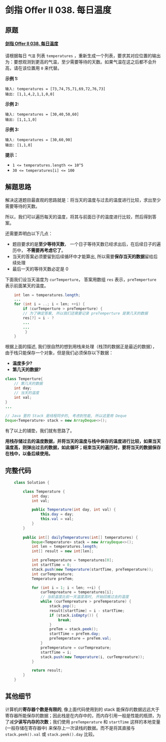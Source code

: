 # 剑指 Offer II 038. 每日温度



## 原题

#### [剑指 Offer II 038. 每日温度](https://leetcode-cn.com/problems/iIQa4I/)

请根据每日 `气温` 列表 `temperatures` ，重新生成一个列表，要求其对应位置的输出为：要想观测到更高的气温，至少需要等待的天数。如果气温在这之后都不会升高，请在该位置用 `0` 来代替。

**示例 1:**

```
输入: temperatures = [73,74,75,71,69,72,76,73]
输出: [1,1,4,2,1,1,0,0]
```

**示例 2:**

```
输入: temperatures = [30,40,50,60]
输出: [1,1,1,0]
```

**示例 3:**

```
输入: temperatures = [30,60,90]
输出: [1,1,0]
```

**提示：**

- `1 <= temperatures.length <= 10^5`
- `30 <= temperatures[i] <= 100`



## 解题思路

解决这道题目最直观的思路就是：将当天的温度与过去的温度进行比较，求出至少需要等待的天数。

所以，我们可以遍历每天的温度，将其与前面日子的温度进行比较，然后得到答案。

还需要弄明白以下几点：

- 题目要求的是**至少等待天数**， 一个日子等待天数已经求出后，在后续日子的遍历中， **不需要再考虑它了**。
- 当天的答案必须要留到后续循环中才能算出, 所以需要**保存当天的数据**留给后续处理
- 最后一天的等待天数必定是 0

下面我们设当天温度为 `curTemperture`， 答案用数组 `res` 表示，`preTemperture` 表示前面某天的温度。

```java
    int len = temperatures.length;
    ...
    for (int i = ..; i < len; ++i) {
        if (curTemperture > preTemperture) {
        // 为了确定答案, 所以我们还需要记录 preTemperture 是第几天的数据
        res[?] = i - ?
        ...
        ...
   		 }
	}

```

根据上面的描述, 我们很自然的想到用栈来处理（栈顶的数据正是最近的数据），由于栈只能保存一个对象，但是我们必须保存以下数据：

- **温度多少?**
- **第几天的数据?**

```java
class Temperture{
    // 第几天的数据
    int day;
    // 当天的温度
    int val;
}
...
    
// Java 里的 Stack 是线程同步的, 考虑到性能, 所以这里用 Deque
Deque<Temperature> stack = new ArrayDeque<>();
```

有了以上的铺垫，我们就有思路了。

**用栈存储过去的温度数据，并将当天的温度与栈中保存的温度进行比较，如果当天温度高，则弹出过去的数据，如此循环；结束当天的遍历时，要将当天的数据保存在栈中，以备后续使用。**



## 完整代码

```java
	class Solution {

		class Temperature {
			int day;
			int val;

			public Temperature(int day, int val) {
				this.day = day;
				this.val = val;
			}
		}
        
		public int[] dailyTemperatures(int[] temperatures) {
			Deque<Temperature> stack = new ArrayDeque<>();
			int len = temperatures.length;
			int[] result = new int[len];

			int preTemperature = temperatures[0];
			int startTime = 0;
			stack.push(new Temperature(startTime, preTemperature));
			int curTempreature;
			Temperature preTem;

			for (int i = 1; i < len; ++i) {
				curTempreature = temperatures[i];
				// 当前温度比前一天温度高时, 开始回推过去的温度
				while (curTempreature > preTemperature) {
					stack.pop();
					result[startTime] = i - startTime;
					if (stack.isEmpty()) {
						break;
					}
					preTem = stack.peek();
					startTime = preTem.day;
					preTemperature = preTem.val;
				}
				preTemperature = curTempreature;
				startTime = i;
				stack.push(new Temperature(i, curTempreature));
			}

			return result;
		}
	}

```



## 其他细节

计算机的**寄存器个数是有限的**, 像上面代码使用到的 stack 能保存的数据远远大于寄存器所能保存的数据；因此栈是在内存中的，而内存引用一般是性能的瓶颈，为了减**少读写内存的次数**；我们使用 `preTemperature` 和 `startTime` 这样的本地变量 (一般存储在寄存器中) 来保存上一次读栈的数据。而不是将其直接与 `stack.peek().val` 或 `stack.peek().day` 比较。
